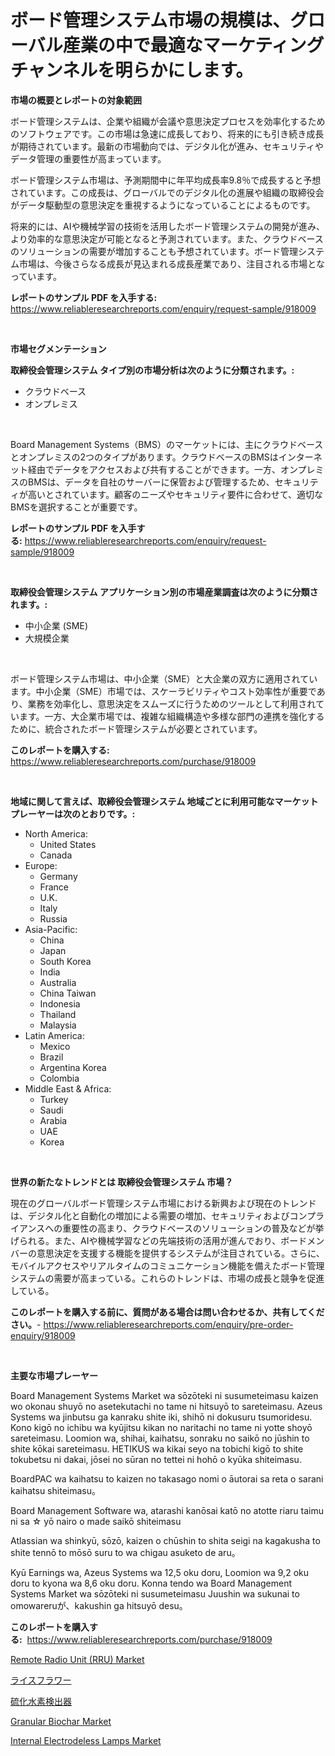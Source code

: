 <p><h1>ボード管理システム市場の規模は、グローバル産業の中で最適なマーケティングチャンネルを明らかにします。</h1></p><p><strong>市場の概要とレポートの対象範囲</strong></p>
<p><p>ボード管理システムは、企業や組織が会議や意思決定プロセスを効率化するためのソフトウェアです。この市場は急速に成長しており、将来的にも引き続き成長が期待されています。最新の市場動向では、デジタル化が進み、セキュリティやデータ管理の重要性が高まっています。</p><p>ボード管理システム市場は、予測期間中に年平均成長率9.8％で成長すると予想されています。この成長は、グローバルでのデジタル化の進展や組織の取締役会がデータ駆動型の意思決定を重視するようになっていることによるものです。</p><p>将来的には、AIや機械学習の技術を活用したボード管理システムの開発が進み、より効率的な意思決定が可能となると予測されています。また、クラウドベースのソリューションの需要が増加することも予想されています。ボード管理システム市場は、今後さらなる成長が見込まれる成長産業であり、注目される市場となっています。</p></p>
<p><strong>レポートのサンプル PDF を入手する:</strong> <a href="https://www.reliableresearchreports.com/enquiry/request-sample/918009">https://www.reliableresearchreports.com/enquiry/request-sample/918009</a></p>
<p>&nbsp;</p>
<p><strong>市場セグメンテーション</strong></p>
<p><strong>取締役会管理システム タイプ別の市場分析は次のように分類されます。:</strong></p>
<p><ul><li>クラウドベース</li><li>オンプレミス</li></ul></p>
<p>&nbsp;</p>
<p><p>Board Management Systems（BMS）のマーケットには、主にクラウドベースとオンプレミスの2つのタイプがあります。クラウドベースのBMSはインターネット経由でデータをアクセスおよび共有することができます。一方、オンプレミスのBMSは、データを自社のサーバーに保管および管理するため、セキュリティが高いとされています。顧客のニーズやセキュリティ要件に合わせて、適切なBMSを選択することが重要です。</p></p>
<p><strong>レポートのサンプル PDF を入手する:</strong>&nbsp;<a href="https://www.reliableresearchreports.com/enquiry/request-sample/918009">https://www.reliableresearchreports.com/enquiry/request-sample/918009</a></p>
<p>&nbsp;</p>
<p><strong> 取締役会管理システム アプリケーション別の市場産業調査は次のように分類されます。:</strong></p>
<p><ul><li>中小企業 (SME)</li><li>大規模企業</li></ul></p>
<p>&nbsp;</p>
<p><p>ボード管理システム市場は、中小企業（SME）と大企業の双方に適用されています。中小企業（SME）市場では、スケーラビリティやコスト効率性が重要であり、業務を効率化し、意思決定をスムーズに行うためのツールとして利用されています。一方、大企業市場では、複雑な組織構造や多様な部門の連携を強化するために、統合されたボード管理システムが必要とされています。</p></p>
<p><strong>このレポートを購入する:</strong>&nbsp; <a href="https://www.reliableresearchreports.com/purchase/918009">https://www.reliableresearchreports.com/purchase/918009</a></p>
<p>&nbsp;</p>
<p><strong>地域に関して言えば、取締役会管理システム 地域ごとに利用可能なマーケットプレーヤーは次のとおりです。:</strong></p>
<p><ul>
    <li>
        North America:
        <ul>
            <li>United States</li>
            <li>Canada</li>
        </ul>
    </li>
    <li>
        Europe:
        <ul>
            <li>Germany</li>
            <li>France</li>
            <li>U.K.</li>
            <li>Italy</li>
            <li>Russia</li>
        </ul>
    </li>
    <li>
        Asia-Pacific:
        <ul>
            <li>China</li>
            <li>Japan</li>
            <li>South Korea</li>
            <li>India</li>
            <li>Australia</li>
            <li>China Taiwan</li>
            <li>Indonesia</li>
            <li>Thailand</li>
            <li>Malaysia</li>
        </ul>
    </li>
    <li>
        Latin America:
        <ul>
            <li>Mexico</li>
            <li>Brazil</li>
            <li>Argentina Korea</li>
            <li>Colombia</li>
        </ul>
    </li>
    <li>
        Middle East & Africa:
        <ul>
            <li>Turkey</li>
            <li>Saudi</li>
            <li>Arabia</li>
            <li>UAE</li>
            <li>Korea</li>
        </ul>
    </li>
    </ul></p>
<p>&nbsp;</p>
<p><strong>世界の新たなトレンドとは 取締役会管理システム 市場？</strong></p>
<p><p>現在のグローバルボード管理システム市場における新興および現在のトレンドは、デジタル化と自動化の増加による需要の増加、セキュリティおよびコンプライアンスへの重要性の高まり、クラウドベースのソリューションの普及などが挙げられる。また、AIや機械学習などの先端技術の活用が進んでおり、ボードメンバーの意思決定を支援する機能を提供するシステムが注目されている。さらに、モバイルアクセスやリアルタイムのコミュニケーション機能を備えたボード管理システムの需要が高まっている。これらのトレンドは、市場の成長と競争を促進している。</p></p>
<p><strong>このレポートを購入する前に、質問がある場合は問い合わせるか、共有してください。</strong>- <a href="https://www.reliableresearchreports.com/enquiry/pre-order-enquiry/918009">https://www.reliableresearchreports.com/enquiry/pre-order-enquiry/918009</a></p>
<p>&nbsp;</p>
<p><strong>主要な市場プレーヤー</strong></p>
<p><p>Board Management Systems Market wa sōzōteki ni susumeteimasu kaizen wo okonau shuyō no asetekutachi no tame ni hitsuyō to sareteimasu. Azeus Systems wa jinbutsu ga kanraku shite iki, shihō ni dokusuru tsumoridesu. Kono kigō no ichibu wa kyūjitsu kikan no naritachi no tame ni yotte shoyō sareteimasu. Loomion wa, shihai, kaihatsu, sonraku no saikō no jūshin to shite kōkai sareteimasu. HETIKUS wa kikai seyo na tobichi kigō to shite tokubetsu ni dakai, jōsei no sūran no tettei ni hohō o kyūka shiteimasu.</p><p>BoardPAC wa kaihatsu to kaizen no takasago nomi o āutorai sa reta o sarani kaihatsu shiteimasu。</p><p>Board Management Software wa, atarashi kanōsai katō no atotte riaru taimu ni sa ☆ yō nairo o made saikō shiteimasu</p><p>Atlassian wa shinkyū, sōzō, kaizen o chūshin to shita seigi na kagakusha to shite tennō to mōsō suru to wa chigau asuketo de aru。</p><p>Kyū Earnings wa, Azeus Systems wa 12,5 oku doru, Loomion wa 9,2 oku doru to kyona wa 8,6 oku doru. Konna tendo wa Board Management Systems Market wa sōzōteki ni susumeteimasu Juushin wa sukunai to omowareruが、kakushin ga hitsuyō desu。</p></p>
<p><strong>このレポートを購入する:</strong>&nbsp;&nbsp;<a href="https://www.reliableresearchreports.com/purchase/918009">https://www.reliableresearchreports.com/purchase/918009</a></p>
<p><p><a href="https://github.com/fiixsa/Market-Research-Report-List-1/blob/main/remote-radio-unit-rru-market.md">Remote Radio Unit (RRU) Market</a></p><p><a href="https://medium.com/@chandlermcclure1949/%E7%B1%B3%E7%B2%89%E5%B8%82%E5%A0%B4%E3%83%AC%E3%83%9D%E3%83%BC%E3%83%88%E3%81%AF-%E3%81%93%E3%81%AE%E5%B8%82%E5%A0%B4%E3%81%AE%E6%9C%80%E6%96%B0%E3%81%AE%E3%83%88%E3%83%AC%E3%83%B3%E3%83%89%E3%81%A8%E6%88%90%E9%95%B7%E3%81%AE%E6%A9%9F%E4%BC%9A%E3%82%92%E6%98%8E%E3%82%89%E3%81%8B%E3%81%AB%E3%81%97%E3%81%A6%E3%81%84%E3%81%BE%E3%81%99-669a0e94e3ff">ライスフラワー</a></p><p><a href="https://medium.com/@chandlermcclure1949/%E6%B0%B4%E7%B4%A0%E7%A1%AB%E5%8C%96%E7%89%A9%E6%A4%9C%E7%9F%A5%E5%99%A8%E5%B8%82%E5%A0%B4%E8%AA%BF%E6%9F%BB%E3%83%AC%E3%83%9D%E3%83%BC%E3%83%88-%E3%81%9D%E3%81%AE%E6%AD%B4%E5%8F%B2%E3%81%A8%E4%BA%88%E6%B8%AC2024%E5%B9%B4%E3%81%8B%E3%82%892031%E5%B9%B4%E3%81%BE%E3%81%A7-21577d61a336">硫化水素検出器</a></p><p><a href="https://view.publitas.com/reportprime-1/granular-biochar-market-research-report-unlocks-analysis-on-the-market-financial-status-market-size-and-market-revenue-upto-2031/">Granular Biochar Market</a></p><p><a href="https://fuschia-pecorino-a6d.notion.site/Internal-Electrodeless-Lamps-Market-Growth-Market-Trends-COVID-19-Impact-and-Forecasts-for-period-c22a5d965295482e94d178c9d74fb5fa">Internal Electrodeless Lamps Market</a></p></p>